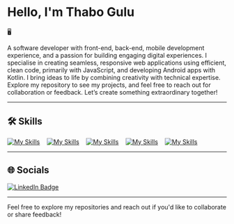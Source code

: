 # Hello, I'm Thabo Gulu

🖥️

A software developer with front-end, back-end, mobile development experience, and a passion for building engaging digital experiences. I specialise in creating seamless, responsive web applications using efficient, clean code, primarily with JavaScript, and developing Android apps with Kotlin. I bring ideas to life by combining creativity with technical expertise. Explore my repository to see my projects, and feel free to reach out for collaboration or feedback. Let’s create something extraordinary together!

---

## 🛠️ Skills

[![My Skills](https://skillicons.dev/icons?i=js,kotlin)](https://skillicons.dev) &nbsp;&nbsp; [![My Skills](https://skillicons.dev/icons?i=react,tailwind)](https://skillicons.dev) &nbsp;&nbsp; [![My Skills](https://skillicons.dev/icons?i=java,python)](https://skillicons.dev) &nbsp;&nbsp; [![My Skills](https://skillicons.dev/icons?i=c,cpp)](https://skillicons.dev) &nbsp;&nbsp; [![My Skills](https://skillicons.dev/icons?i=html,css)](https://skillicons.dev)

---

## 🌐 Socials
<div id="badges">
  <a href="https://www.linkedin.com/in/thabo-gulu/">
    <img src="https://img.shields.io/badge/LinkedIn-blue?style=for-the-badge&logo=linkedin&logoColor=white" alt="LinkedIn Badge"/>
  </a>
</div>

<div id="badges">
  <a href="https://websiteby.thabogulu.com/"
    <img src="https://img.shields.io/badge/Portfolio-Website-brightblue?style=for-the-badge&logo=About.me&logoColor=white" alt="Portfolio Badge"/>
  </a>
</div>


---

Feel free to explore my repositories and reach out if you'd like to collaborate or share feedback!
